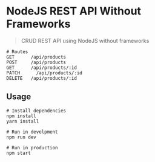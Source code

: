 # NodeJS REST API Without Frameworks

> CRUD REST API using NodeJS without frameworks

```
# Routes
GET      /api/products
POST     /api/products
GET      /api/products/:id
PATCH      /api/products/:id
DELETE   /api/products/:id
```

## Usage

```
# Install dependencies
npm install
yarn install

# Run in develpment
npm run dev

# Run in production
npm start
```
